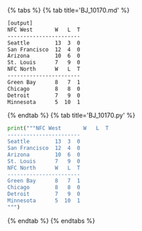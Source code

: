 {% tabs %}
{% tab title='BJ_10170.md' %}

```txt
[output]
NFC West       W   L  T
-----------------------
Seattle        13  3  0
San Francisco  12  4  0
Arizona        10  6  0
St. Louis      7   9  0
NFC North      W   L  T
-----------------------
Green Bay      8   7  1
Chicago        8   8  0
Detroit        7   9  0
Minnesota      5  10  1
```

{% endtab %}
{% tab title='BJ_10170.py' %}

```py
print("""NFC West       W   L  T
-----------------------
Seattle        13  3  0
San Francisco  12  4  0
Arizona        10  6  0
St. Louis      7   9  0
NFC North      W   L  T
-----------------------
Green Bay      8   7  1
Chicago        8   8  0
Detroit        7   9  0
Minnesota      5  10  1
""")
```

{% endtab %}
{% endtabs %}